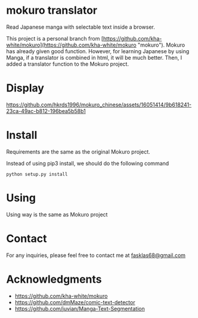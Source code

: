 # mokuro translator

Read Japanese manga with selectable text inside a browser.

This project is a personal branch from  [https://github.com/kha-white/mokuro](https://github.com/kha-white/mokuro "mokuro"). Mokuro has already given good function. However, for learning Japanese by using Manga, if a translator is combined in html, it will be much better. Then, I added a translator function to the Mokuro project.

# Display

https://github.com/hkrds1996/mokuro_chinese/assets/16051414/9b618241-23ca-49ac-b812-196bea5b58b1


# Install
Requirements are the same as the original Mokuro project.

Instead of using pip3 install, we should do the following command   
```commandline
python setup.py install
```

# Using
Using way is the same as Mokuro project

# Contact
For any inquiries, please feel free to contact me at fasklas68@gmail.com

# Acknowledgments
- https://github.com/kha-white/mokuro
- https://github.com/dmMaze/comic-text-detector
- https://github.com/juvian/Manga-Text-Segmentation
